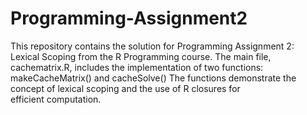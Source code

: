 # Programming-Assignment2
This repository contains the solution for Programming Assignment 2: Lexical Scoping from the R Programming course. The main file, cachematrix.R, includes the implementation of two functions:  makeCacheMatrix() and  cacheSolve() The functions demonstrate the concept of lexical scoping and the use of R closures for efficient computation.

